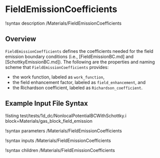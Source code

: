 # FieldEmissionCoefficients

!syntax description /Materials/FieldEmissionCoefficients

## Overview

`FieldEmissionCoefficients` defines the coefficients needed for the field emission boundary conditions (i.e., [FieldEmissionBC.md] and [SchottkyEmissionBC.md]). The following are the properties and naming scheme that `FieldEmissionCoefficients` provides:

- the work function, labeled as `work_function`,
- the field enhancement factor, labeled as `field_enhancement`, and
- the Richardson coefficient, labeled as `Richardson_coefficient`.


## Example Input File Syntax

!listing test/tests/1d_dc/NonlocalPotentialBCWithSchottky.i block=Materials/gas_block_field_emission

!syntax parameters /Materials/FieldEmissionCoefficients

!syntax inputs /Materials/FieldEmissionCoefficients

!syntax children /Materials/FieldEmissionCoefficients
